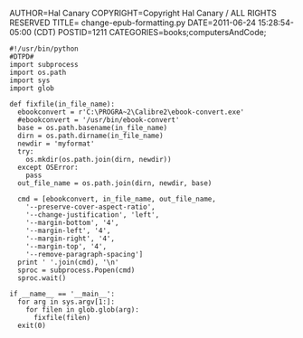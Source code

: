 AUTHOR=Hal Canary
COPYRIGHT=Copyright Hal Canary / ALL RIGHTS RESERVED
TITLE= change-epub-formatting.py
DATE=2011-06-24 15:28:54-05:00 (CDT)
POSTID=1211
CATEGORIES=books;computersAndCode;

    #!/usr/bin/python
    #DTPD#
    import subprocess
    import os.path
    import sys
    import glob

    def fixfile(in_file_name):
      ebookconvert = r'C:\PROGRA~2\Calibre2\ebook-convert.exe'
      #ebookconvert = '/usr/bin/ebook-convert'
      base = os.path.basename(in_file_name)
      dirn = os.path.dirname(in_file_name)
      newdir = 'myformat'
      try:
        os.mkdir(os.path.join(dirn, newdir))
      except OSError:
        pass
      out_file_name = os.path.join(dirn, newdir, base)

      cmd = [ebookconvert, in_file_name, out_file_name,
        '--preserve-cover-aspect-ratio',
        '--change-justification', 'left',
        '--margin-bottom', '4',
        '--margin-left', '4',
        '--margin-right', '4',
        '--margin-top', '4',
        '--remove-paragraph-spacing']
      print ' '.join(cmd), '\n'
      sproc = subprocess.Popen(cmd)
      sproc.wait()

    if __name__ == '__main__':
      for arg in sys.argv[1:]:
        for filen in glob.glob(arg):
          fixfile(filen)
      exit(0)
